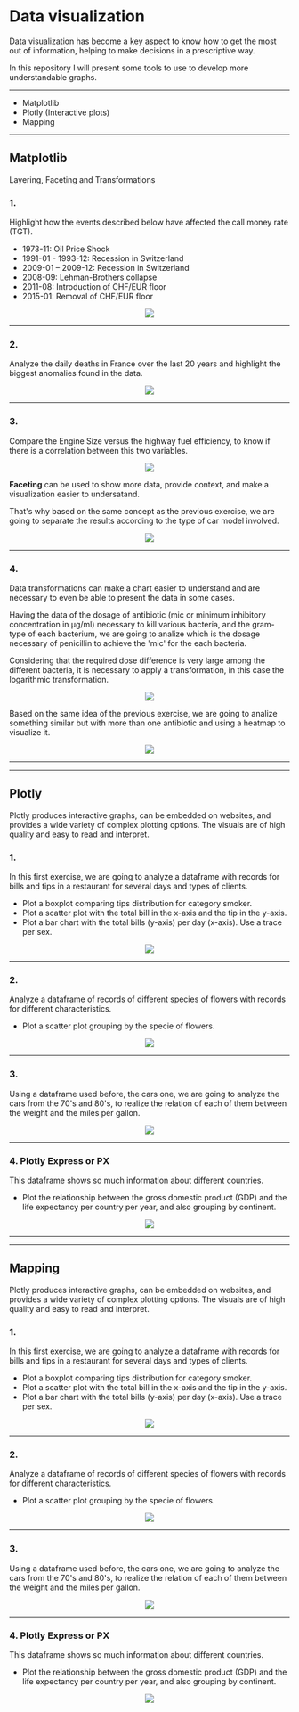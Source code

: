 # Data visualization
Data visualization has become a key aspect to know how to get the most out of information, helping to make decisions in a prescriptive way.

In this repository I will present some tools to use to develop more understandable graphs.

---
- Matplotlib
- Plotly (Interactive plots)
- Mapping
---

## Matplotlib
Layering, Faceting and Transformations
### 1.
Highlight how the events described below have affected the call money rate (TGT).
- 1973-11: Oil Price Shock
- 1991-01 - 1993-12: Recession in Switzerland
- 2009-01 – 2009-12: Recession in Switzerland
- 2008-09: Lehman-Brothers collapse
- 2011-08: Introduction of CHF/EUR floor
- 2015-01: Removal of CHF/EUR floor

<p align="center">
  <image src="https://github.com/wanaguirre/data_visualization/blob/main/Notebooks/images/Swiss_economy.png"/>
</p>

---

### 2.
Analyze the daily deaths in France over the last 20 years and highlight the biggest anomalies found in the data.

<p align="center">
  <image src="https://github.com/wanaguirre/data_visualization/blob/main/Notebooks/images/mort_france.png"/>
</p>

---

### 3.
Compare the Engine Size versus the highway fuel efficiency, to know if there is a correlation between this two variables.

<p align="center">
  <image src="https://github.com/wanaguirre/data_visualization/blob/main/Notebooks/images/Engine_Size_highway.png"/>
</p>

**Faceting** can be used to show more data, provide context, and make a visualization easier to undersatand.

That's why based on the same concept as the previous exercise, we are going to separate the results according to the type of car model involved.

<p align="center">
  <image src="https://github.com/wanaguirre/data_visualization/blob/main/Notebooks/images/Engine_Size_highway_type.png"/>
</p>

---

### 4.
Data transformations can make a chart easier to understand and are necessary to even be able to present the data in some cases.

Having the data of the dosage of antibiotic (mic or minimum inhibitory concentration in μg/ml) necessary to kill various bacteria, and the gram-type of each bacterium, we are going to analize which is the dosage necessary of penicillin to achieve the 'mic' for the each bacteria.

Considering that the required dose difference is very large among the different bacteria, it is necessary to apply a transformation, in this case the logarithmic transformation.

<p align="center">
  <image src="https://github.com/wanaguirre/data_visualization/blob/main/Notebooks/images/hist_transf.png"/>
</p>

Based on the same idea of the previous exercise, we are going to analize something similar but with more than one antibiotic and using a heatmap to visualize it.

<p align="center">
  <image src="https://github.com/wanaguirre/data_visualization/blob/main/Notebooks/images/heatmap_transf.png"/>
</p>

---

---

## Plotly
Plotly produces interactive graphs, can be embedded on websites, and provides a wide variety of complex plotting options. The visuals are of high quality and easy to read and interpret.
### 1.
In this first exercise, we are going to analyze a dataframe with records for bills and tips in a restaurant for several days and types of clients.

- Plot a boxplot comparing tips distribution for category smoker.
- Plot a scatter plot with the total bill in the x-axis and the tip in the y-axis.
- Plot a bar chart with the total bills (y-axis) per day (x-axis). Use a trace per sex.

<p align="center">
  <image src="https://github.com/wanaguirre/data_visualization/blob/main/Notebooks/images/restaurant.png"/>
</p>

---

### 2.
Analyze a dataframe of records of different species of flowers with records for different characteristics.

- Plot a scatter plot grouping by the specie of flowers.

<p align="center">
  <image src="https://github.com/wanaguirre/data_visualization/blob/main/Notebooks/images/iris.png"/>
</p>

---

### 3.
Using a dataframe used before, the cars one, we are going to analyze the cars from the 70's and 80's, to realize the relation of each of them between the weight and the miles per gallon.

<p align="center">
  <image src="https://github.com/wanaguirre/data_visualization/blob/main/Notebooks/images/miles_weight.png"/>
</p>

---

### 4. Plotly Express or PX
This dataframe shows so much information about different countries.

- Plot the relationship between the gross domestic product (GDP) and the life expectancy per country per year, and also grouping by continent.

<p align="center">
  <image src="https://github.com/wanaguirre/data_visualization/blob/main/Notebooks/images/life_exp.png"/>
</p>

---

---

## Mapping
Plotly produces interactive graphs, can be embedded on websites, and provides a wide variety of complex plotting options. The visuals are of high quality and easy to read and interpret.
### 1.
In this first exercise, we are going to analyze a dataframe with records for bills and tips in a restaurant for several days and types of clients.

- Plot a boxplot comparing tips distribution for category smoker.
- Plot a scatter plot with the total bill in the x-axis and the tip in the y-axis.
- Plot a bar chart with the total bills (y-axis) per day (x-axis). Use a trace per sex.

<p align="center">
  <image src="https://github.com/wanaguirre/data_visualization/blob/main/Notebooks/images/restaurant.png"/>
</p>

---

### 2.
Analyze a dataframe of records of different species of flowers with records for different characteristics.

- Plot a scatter plot grouping by the specie of flowers.

<p align="center">
  <image src="https://github.com/wanaguirre/data_visualization/blob/main/Notebooks/images/iris.png"/>
</p>

---

### 3.
Using a dataframe used before, the cars one, we are going to analyze the cars from the 70's and 80's, to realize the relation of each of them between the weight and the miles per gallon.

<p align="center">
  <image src="https://github.com/wanaguirre/data_visualization/blob/main/Notebooks/images/miles_weight.png"/>
</p>

---

### 4. Plotly Express or PX
This dataframe shows so much information about different countries.

- Plot the relationship between the gross domestic product (GDP) and the life expectancy per country per year, and also grouping by continent.

<p align="center">
  <image src="https://github.com/wanaguirre/data_visualization/blob/main/Notebooks/images/life_exp.png"/>
</p>


